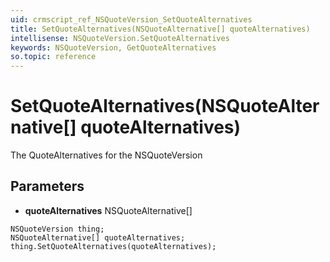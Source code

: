 ```yaml
---
uid: crmscript_ref_NSQuoteVersion_SetQuoteAlternatives
title: SetQuoteAlternatives(NSQuoteAlternative[] quoteAlternatives)
intellisense: NSQuoteVersion.SetQuoteAlternatives
keywords: NSQuoteVersion, GetQuoteAlternatives
so.topic: reference
---
```


# SetQuoteAlternatives(NSQuoteAlternative[] quoteAlternatives)

The QuoteAlternatives for the NSQuoteVersion

## Parameters

* **quoteAlternatives** NSQuoteAlternative[]

```crmscript
NSQuoteVersion thing;
NSQuoteAlternative[] quoteAlternatives;
thing.SetQuoteAlternatives(quoteAlternatives);
```

